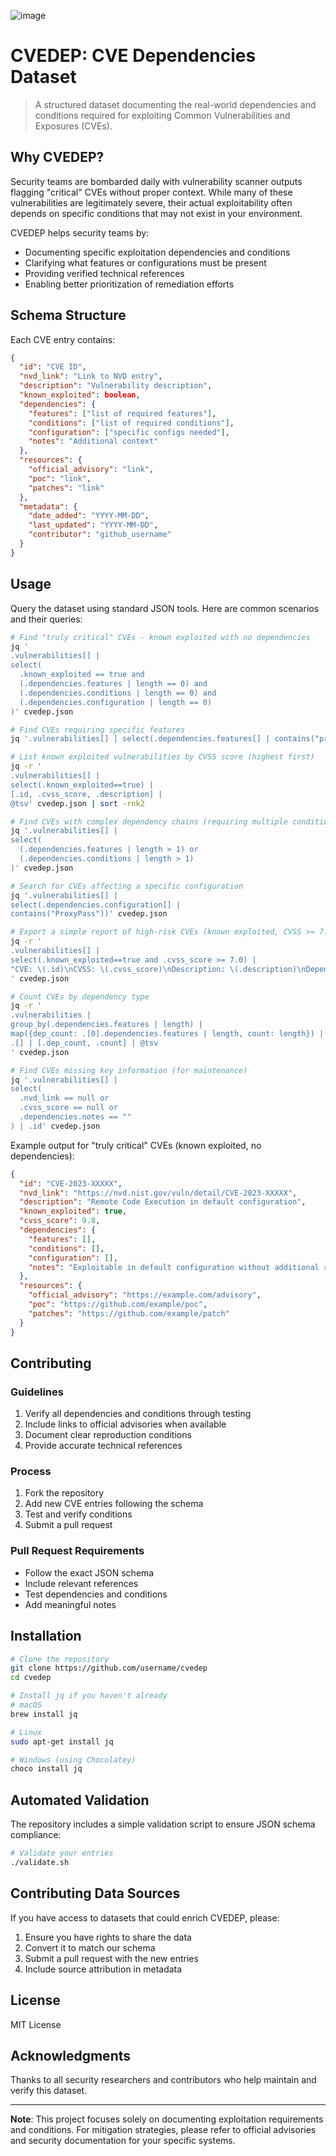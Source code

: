 ![image](https://github.com/user-attachments/assets/94c98b51-9d71-465c-b1c2-94bd2348d059)

# CVEDEP: CVE Dependencies Dataset

> A structured dataset documenting the real-world dependencies and conditions required for exploiting Common Vulnerabilities and Exposures (CVEs).

## Why CVEDEP?

Security teams are bombarded daily with vulnerability scanner outputs flagging "critical" CVEs without proper context. While many of these vulnerabilities are legitimately severe, their actual exploitability often depends on specific conditions that may not exist in your environment.

CVEDEP helps security teams by:
- Documenting specific exploitation dependencies and conditions
- Clarifying what features or configurations must be present
- Providing verified technical references
- Enabling better prioritization of remediation efforts

## Schema Structure

Each CVE entry contains:

```json
{
  "id": "CVE ID",
  "nvd_link": "Link to NVD entry",
  "description": "Vulnerability description",
  "known_exploited": boolean,
  "dependencies": {
    "features": ["list of required features"],
    "conditions": ["list of required conditions"],
    "configuration": ["specific configs needed"],
    "notes": "Additional context"
  },
  "resources": {
    "official_advisory": "link",
    "poc": "link",
    "patches": "link"
  },
  "metadata": {
    "date_added": "YYYY-MM-DD",
    "last_updated": "YYYY-MM-DD",
    "contributor": "github_username"
  }
}
```

## Usage

Query the dataset using standard JSON tools. Here are common scenarios and their queries:

```bash
# Find "truly critical" CVEs - known exploited with no dependencies
jq '
.vulnerabilities[] | 
select(
  .known_exploited == true and 
  (.dependencies.features | length == 0) and
  (.dependencies.conditions | length == 0) and
  (.dependencies.configuration | length == 0)
)' cvedep.json

# Find CVEs requiring specific features
jq '.vulnerabilities[] | select(.dependencies.features[] | contains("proxy"))' cvedep.json

# List known exploited vulnerabilities by CVSS score (highest first)
jq -r '
.vulnerabilities[] | 
select(.known_exploited==true) | 
[.id, .cvss_score, .description] | 
@tsv' cvedep.json | sort -rnk2

# Find CVEs with complex dependency chains (requiring multiple conditions)
jq '.vulnerabilities[] | 
select(
  (.dependencies.features | length > 1) or
  (.dependencies.conditions | length > 1)
)' cvedep.json

# Search for CVEs affecting a specific configuration
jq '.vulnerabilities[] | 
select(.dependencies.configuration[] | 
contains("ProxyPass"))' cvedep.json

# Export a simple report of high-risk CVEs (known exploited, CVSS >= 7.0)
jq -r '
.vulnerabilities[] | 
select(.known_exploited==true and .cvss_score >= 7.0) | 
"CVE: \(.id)\nCVSS: \(.cvss_score)\nDescription: \(.description)\nDependencies: \(.dependencies.notes)\n"
' cvedep.json

# Count CVEs by dependency type
jq -r '
.vulnerabilities | 
group_by(.dependencies.features | length) | 
map({dep_count: .[0].dependencies.features | length, count: length}) | 
.[] | [.dep_count, .count] | @tsv
' cvedep.json

# Find CVEs missing key information (for maintenance)
jq '.vulnerabilities[] | 
select(
  .nvd_link == null or 
  .cvss_score == null or 
  .dependencies.notes == ""
) | .id' cvedep.json
```

Example output for "truly critical" CVEs (known exploited, no dependencies):
```json
{
  "id": "CVE-2023-XXXXX",
  "nvd_link": "https://nvd.nist.gov/vuln/detail/CVE-2023-XXXXX",
  "description": "Remote Code Execution in default configuration",
  "known_exploited": true,
  "cvss_score": 9.8,
  "dependencies": {
    "features": [],
    "conditions": [],
    "configuration": [],
    "notes": "Exploitable in default configuration without additional requirements"
  },
  "resources": {
    "official_advisory": "https://example.com/advisory",
    "poc": "https://github.com/example/poc",
    "patches": "https://github.com/example/patch"
  }
}
```

## Contributing

### Guidelines
1. Verify all dependencies and conditions through testing
2. Include links to official advisories when available
3. Document clear reproduction conditions
4. Provide accurate technical references

### Process
1. Fork the repository
2. Add new CVE entries following the schema
3. Test and verify conditions
4. Submit a pull request

### Pull Request Requirements
- Follow the exact JSON schema
- Include relevant references
- Test dependencies and conditions
- Add meaningful notes

## Installation

```bash
# Clone the repository
git clone https://github.com/username/cvedep
cd cvedep

# Install jq if you haven't already
# macOS
brew install jq

# Linux
sudo apt-get install jq

# Windows (using Chocolatey)
choco install jq
```

## Automated Validation

The repository includes a simple validation script to ensure JSON schema compliance:

```bash
# Validate your entries
./validate.sh
```

## Contributing Data Sources

If you have access to datasets that could enrich CVEDEP, please:
1. Ensure you have rights to share the data
2. Convert it to match our schema
3. Submit a pull request with the new entries
4. Include source attribution in metadata

## License

MIT License

## Acknowledgments

Thanks to all security researchers and contributors who help maintain and verify this dataset.

---

**Note**: This project focuses solely on documenting exploitation requirements and conditions. For mitigation strategies, please refer to official advisories and security documentation for your specific systems.
